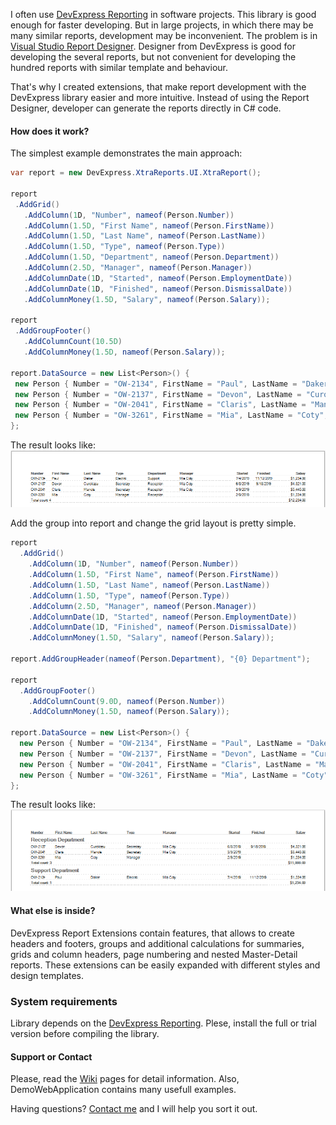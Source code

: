 I often use [DevExpress Reporting](https://www.devexpress.com/subscriptions/reporting/) in software projects. This library is good enough for faster developing. But in large projects, in which there may be many similar reports, development may be inconvenient. The problem is in [Visual Studio Report Designer](https://docs.devexpress.com/XtraReports/4256/visual-studio-report-designer). Designer from DevExpress is good for developing the several reports, but not convenient for developing the hundred reports with similar template and behaviour.

That's why I created extensions, that make report development with the DevExpress library easier and more intuitive. Instead of using the Report Designer, developer can generate the reports directly in C# code.

#### How does it work?

The simplest example demonstrates the main approach:

 ```csharp
var report = new DevExpress.XtraReports.UI.XtraReport();

report
  .AddGrid()
    .AddColumn(1D, "Number", nameof(Person.Number))
    .AddColumn(1.5D, "First Name", nameof(Person.FirstName))
    .AddColumn(1.5D, "Last Name", nameof(Person.LastName))
    .AddColumn(1.5D, "Type", nameof(Person.Type))
    .AddColumn(1.5D, "Department", nameof(Person.Department))
    .AddColumn(2.5D, "Manager", nameof(Person.Manager))
    .AddColumnDate(1D, "Started", nameof(Person.EmploymentDate))
    .AddColumnDate(1D, "Finished", nameof(Person.DismissalDate))
    .AddColumnMoney(1.5D, "Salary", nameof(Person.Salary));
    
report
  .AddGroupFooter()
    .AddColumnCount(10.5D)
    .AddColumnMoney(1.5D, nameof(Person.Salary));
    
report.DataSource = new List<Person>() { 
  new Person { Number = "OW-2134", FirstName = "Paul", LastName = "Daker", ... },
  new Person { Number = "OW-2137", FirstName = "Devon", LastName = "Curokasu", ... },
  new Person { Number = "OW-2041", FirstName = "Claris", LastName = "Manole", ... }, 
  new Person { Number = "OW-3261", FirstName = "Mia", LastName = "Coty", ... }
};
```

The result looks like:
![Report Example](reportexample.png)

Add the group into report and change the grid layout is pretty simple.

```csharp
report
  .AddGrid()
    .AddColumn(1D, "Number", nameof(Person.Number))
    .AddColumn(1.5D, "First Name", nameof(Person.FirstName))
    .AddColumn(1.5D, "Last Name", nameof(Person.LastName))
    .AddColumn(1.5D, "Type", nameof(Person.Type))
    .AddColumn(2.5D, "Manager", nameof(Person.Manager))
    .AddColumnDate(1D, "Started", nameof(Person.EmploymentDate))
    .AddColumnDate(1D, "Finished", nameof(Person.DismissalDate))
    .AddColumnMoney(1.5D, "Salary", nameof(Person.Salary));
  
report.AddGroupHeader(nameof(Person.Department), "{0} Department");
  
report
  .AddGroupFooter()
    .AddColumnCount(9.0D, nameof(Person.Number))
    .AddColumnMoney(1.5D, nameof(Person.Salary));
      
report.DataSource = new List<Person>() { 
  new Person { Number = "OW-2134", FirstName = "Paul", LastName = "Daker", ... },
  new Person { Number = "OW-2137", FirstName = "Devon", LastName = "Curokasu", ... },
  new Person { Number = "OW-2041", FirstName = "Claris", LastName = "Manole", ... }, 
  new Person { Number = "OW-3261", FirstName = "Mia", LastName = "Coty", ... }
};
```

The result looks like:
![Report Example](reportgroupexample.png)

#### What else is inside?

DevExpress Report Extensions contain features, that allows to create headers and footers, groups and additional calculations for summaries, grids and column headers, page numbering and nested Master-Detail reports. These extensions can be easily expanded with different styles and design templates.

### System requirements

Library depends on the [DevExpress Reporting](https://www.devexpress.com/subscriptions/reporting/). Plese, install the full or trial version before compiling the library.

#### Support or Contact

Please, read the [Wiki](../../wiki) pages for detail information. Also, DemoWebApplication contains many usefull examples.

Having questions? [Contact me](https://github.com/CanadianBeaver) and I will help you sort it out.
